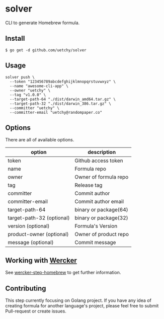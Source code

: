 # solver

CLI to generate Homebrew formula.

## Install

```session
$ go get -d github.com/uetchy/solver
```

## Usage

```session
solver push \
  --token "123456789abcdefghijklmnopqrstuvwxyz" \
  --name "awesome-cli-app" \
  --owner "uetchy" \
  --tag "v1.0.0" \
  --target-path-64 "./dist/darwin_amd64.tar.gz" \
  --target-path-32 "./dist/darwin_386.tar.gz" \
  --committer "uetchy" \
  --committer-email "uetchy@randompaper.co"
```

## Options

There are all of available options.

|option |description          |
|-------|---------------------|
|token  |Github access token  |
|name   |Formula repo         |
|owner  |Owner of formula repo|
|tag    |Release tag          |
|committer|Commit author      |
|committer-email|Commit author email|
|target-path-64|binary or package(64)|
|target-path-32 (optional)|binary or package(32)|
|version (optional)|Formula's Version|
|product-owner (optional)|Owner of product repo|
|message (optional)|Commit message|

## Working with [Wercker](http://wercker.com/)

See [wercker-step-homebrew](https://github.com/uetchy/wercker-step-homebrew) to get further information.

## Contributing

This step currently focusing on Golang project.
If you have any idea of creating formula for another language's project, please feel free to submit Pull-request or create issues.
